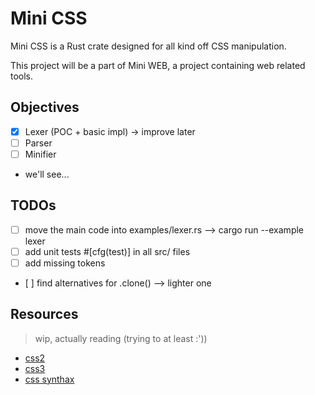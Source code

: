 # Mini CSS

Mini CSS is a Rust crate designed for all kind off CSS manipulation.

This project will be a part of Mini WEB, a project containing web related tools.

## Objectives

- [x] Lexer (POC + basic impl) -> improve later
- [ ] Parser
- [ ] Minifier
- we'll see...

## TODOs

- [ ] move the main code into examples/lexer.rs --> cargo run --example lexer
- [ ] add unit tests #[cfg(test)] in all src/ files
- [ ] add missing tokens
- [ ] find alternatives for .clone() --> lighter one

## Resources

> wip, actually reading (trying to at least :'))

- [css2](https://www.w3.org/TR/CSS22/css2.pdf)
- [css3](https://drafts.csswg.org/css-syntax/)
- [css synthax](https://developer.mozilla.org/en-US/docs/Web/CSS/Syntax)

